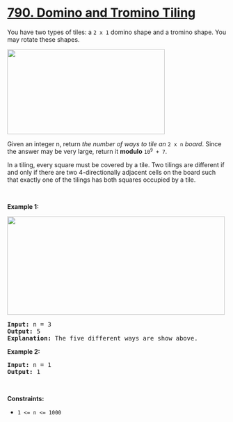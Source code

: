# [790. Domino and Tromino Tiling](https://leetcode.com/problems/domino-and-tromino-tiling/)

<p>You have two types of tiles: a <code>2 x 1</code> domino shape and a tromino shape. You may rotate these shapes.</p>
<img alt="" style="width: 362px; height: 195px;" src="https://assets.leetcode.com/uploads/2021/07/15/lc-domino.jpg">
<p>Given an integer n, return <em>the number of ways to tile an</em> <code>2 x n</code> <em>board</em>. Since the answer may be very large, return it <strong>modulo</strong> <code>10<sup>9</sup> + 7</code>.</p>

<p>In a tiling, every square must be covered by a tile. Two tilings are different if and only if there are two 4-directionally adjacent cells on the board such that exactly one of the tilings has both squares occupied by a tile.</p>

<p>&nbsp;</p>
<p><strong class="example">Example 1:</strong></p>
<img alt="" style="width: 500px; height: 226px;" src="https://assets.leetcode.com/uploads/2021/07/15/lc-domino1.jpg">
<pre><strong>Input:</strong> n = 3
<strong>Output:</strong> 5
<strong>Explanation:</strong> The five different ways are show above.
</pre>

<p><strong class="example">Example 2:</strong></p>

<pre><strong>Input:</strong> n = 1
<strong>Output:</strong> 1
</pre>

<p>&nbsp;</p>
<p><strong>Constraints:</strong></p>

<ul>
	<li><code>1 &lt;= n &lt;= 1000</code></li>
</ul>